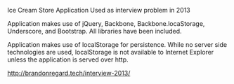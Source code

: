 Ice Cream Store Application
Used as interview problem in 2013

Application makes use of jQuery, Backbone, Backbone.locaStorage, Underscore, and Bootstrap. All libraries have been included.

Application makes use of localStorage for persistence. While no server side technologies are used, localStorage is not available to Internet Explorer unless the application is served over http.

http://brandonregard.tech/interview-2013/

